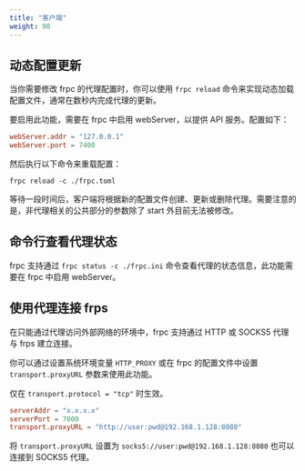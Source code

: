 ```yaml
---
title: "客户端"
weight: 90
---
```


## 动态配置更新

当你需要修改 frpc 的代理配置时，你可以使用 `frpc reload` 命令来实现动态加载配置文件，通常在数秒内完成代理的更新。

要启用此功能，需要在 frpc 中启用 webServer，以提供 API 服务。配置如下：

```toml
webServer.addr = "127.0.0.1"
webServer.port = 7400
```

然后执行以下命令来重载配置：

`frpc reload -c ./frpc.toml`

等待一段时间后，客户端将根据新的配置文件创建、更新或删除代理。需要注意的是，非代理相关的公共部分的参数除了 start 外目前无法被修改。

## 命令行查看代理状态

frpc 支持通过 `frpc status -c ./frpc.ini` 命令查看代理的状态信息，此功能需要在 frpc 中启用 webServer。

## 使用代理连接 frps

在只能通过代理访问外部网络的环境中，frpc 支持通过 HTTP 或 SOCKS5 代理与 frps 建立连接。

你可以通过设置系统环境变量 `HTTP_PROXY` 或在 frpc 的配置文件中设置 `transport.proxyURL` 参数来使用此功能。

仅在 `transport.protocol = "tcp"` 时生效。

```toml
serverAddr = "x.x.x.x"
serverPort = 7000
transport.proxyURL = "http://user:pwd@192.168.1.128:8080"
```

将 `transport.proxyURL` 设置为 `socks5://user:pwd@192.168.1.128:8080` 也可以连接到 SOCKS5 代理。
